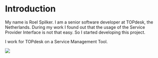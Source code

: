 # Introduction #

My name is Roel Spilker. I am a senior software developer at TOPdesk, the Netherlands. During my work I found out that the usage of the Service Provider Interface is not that easy. So I started developing this project.

I work for TOPdesk on a Service Management Tool.

[![](http://www.topdesk.com/assets/images/logo.gif)](http://www.topdesk.com)